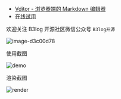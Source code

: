 * [Vditor - 浏览器端的 Markdown 编辑器](https://hacpai.com/article/1549638745630)
* [在线试用](https://hacpai.com/guide/markdown)

欢迎关注 B3log 开源社区微信公众号 `B3log开源`

![image-d3c00d78](https://user-images.githubusercontent.com/873584/71566370-0d312c00-2af2-11ea-8ea1-0d45d6f0db20.png)

使用截图

![demo](https://user-images.githubusercontent.com/970828/71512966-666f4480-28d3-11ea-944e-26340f52cd30.png)


渲染截图

![render](https://user-images.githubusercontent.com/970828/64341072-30ebd600-d01a-11e9-8e8a-b30c24364b58.png)
